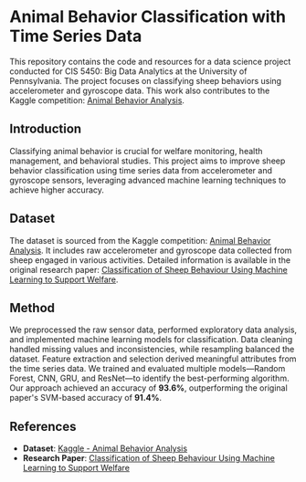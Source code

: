 # Animal Behavior Classification with Time Series Data

This repository contains the code and resources for a data science project conducted for CIS 5450: Big Data Analytics at the University of Pennsylvania. The project focuses on classifying sheep behaviors using accelerometer and gyroscope data. This work also contributes to the Kaggle competition: [Animal Behavior Analysis](https://www.kaggle.com/datasets/arashnic/animal-behavior-analysis/data).

## Introduction

Classifying animal behavior is crucial for welfare monitoring, health management, and behavioral studies. This project aims to improve sheep behavior classification using time series data from accelerometer and gyroscope sensors, leveraging advanced machine learning techniques to achieve higher accuracy.

## Dataset

The dataset is sourced from the Kaggle competition: [Animal Behavior Analysis](https://www.kaggle.com/datasets/arashnic/animal-behavior-analysis/data). It includes raw accelerometer and gyroscope data collected from sheep engaged in various activities. Detailed information is available in the original research paper: [Classification of Sheep Behaviour Using Machine Learning to Support Welfare](https://www.sciencedirect.com/science/article/pii/S0168159121001805).

## Method

We preprocessed the raw sensor data, performed exploratory data analysis, and implemented machine learning models for classification. Data cleaning handled missing values and inconsistencies, while resampling balanced the dataset. Feature extraction and selection derived meaningful attributes from the time series data. We trained and evaluated multiple models—Random Forest, CNN, GRU, and ResNet—to identify the best-performing algorithm. Our approach achieved an accuracy of **93.6%**, outperforming the original paper's SVM-based accuracy of **91.4%**.

## References

- **Dataset**: [Kaggle - Animal Behavior Analysis](https://www.kaggle.com/datasets/arashnic/animal-behavior-analysis/data)
- **Research Paper**: [Classification of Sheep Behaviour Using Machine Learning to Support Welfare](https://www.sciencedirect.com/science/article/pii/S0168159121001805)
